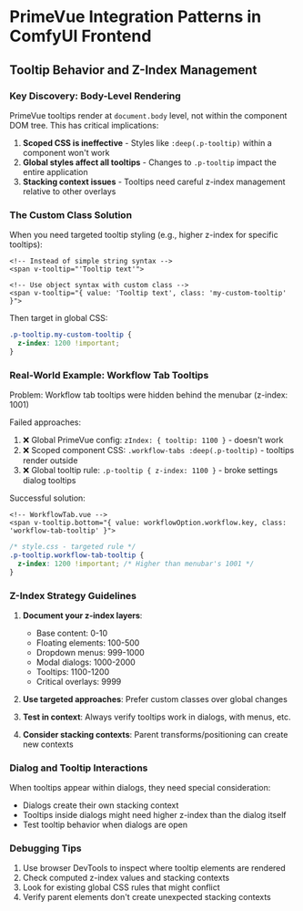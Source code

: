 # PrimeVue Integration Patterns in ComfyUI Frontend

## Tooltip Behavior and Z-Index Management

### Key Discovery: Body-Level Rendering
PrimeVue tooltips render at `document.body` level, not within the component DOM tree. This has critical implications:

1. **Scoped CSS is ineffective** - Styles like `:deep(.p-tooltip)` within a component won't work
2. **Global styles affect all tooltips** - Changes to `.p-tooltip` impact the entire application
3. **Stacking context issues** - Tooltips need careful z-index management relative to other overlays

### The Custom Class Solution
When you need targeted tooltip styling (e.g., higher z-index for specific tooltips):

```vue
<!-- Instead of simple string syntax -->
<span v-tooltip="'Tooltip text'">

<!-- Use object syntax with custom class -->
<span v-tooltip="{ value: 'Tooltip text', class: 'my-custom-tooltip' }">
```

Then target in global CSS:
```css
.p-tooltip.my-custom-tooltip {
  z-index: 1200 !important;
}
```

### Real-World Example: Workflow Tab Tooltips
Problem: Workflow tab tooltips were hidden behind the menubar (z-index: 1001)

Failed approaches:
1. ❌ Global PrimeVue config: `zIndex: { tooltip: 1100 }` - doesn't work
2. ❌ Scoped component CSS: `.workflow-tabs :deep(.p-tooltip)` - tooltips render outside
3. ❌ Global tooltip rule: `.p-tooltip { z-index: 1100 }` - broke settings dialog tooltips

Successful solution:
```vue
<!-- WorkflowTab.vue -->
<span v-tooltip.bottom="{ value: workflowOption.workflow.key, class: 'workflow-tab-tooltip' }">
```

```css
/* style.css - targeted rule */
.p-tooltip.workflow-tab-tooltip {
  z-index: 1200 !important; /* Higher than menubar's 1001 */
}
```

### Z-Index Strategy Guidelines

1. **Document your z-index layers**:
   - Base content: 0-10
   - Floating elements: 100-500
   - Dropdown menus: 999-1000
   - Modal dialogs: 1000-2000
   - Tooltips: 1100-1200
   - Critical overlays: 9999

2. **Use targeted approaches**: Prefer custom classes over global changes
3. **Test in context**: Always verify tooltips work in dialogs, with menus, etc.
4. **Consider stacking contexts**: Parent transforms/positioning can create new contexts

### Dialog and Tooltip Interactions
When tooltips appear within dialogs, they need special consideration:
- Dialogs create their own stacking context
- Tooltips inside dialogs might need higher z-index than the dialog itself
- Test tooltip behavior when dialogs are open

### Debugging Tips
1. Use browser DevTools to inspect where tooltip elements are rendered
2. Check computed z-index values and stacking contexts
3. Look for existing global CSS rules that might conflict
4. Verify parent elements don't create unexpected stacking contexts